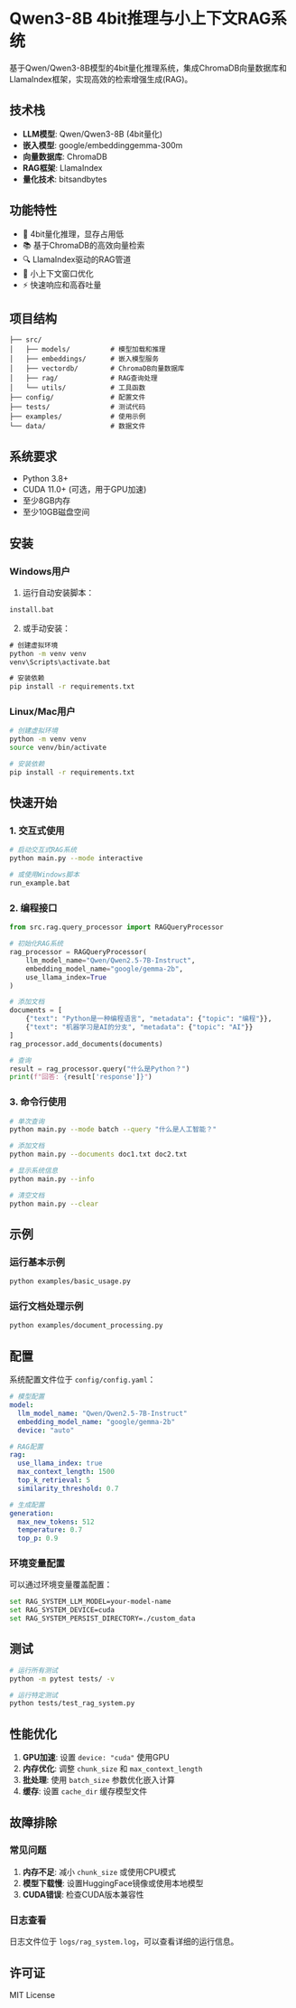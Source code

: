 # Qwen3-8B 4bit推理与小上下文RAG系统

基于Qwen/Qwen3-8B模型的4bit量化推理系统，集成ChromaDB向量数据库和LlamaIndex框架，实现高效的检索增强生成(RAG)。

## 技术栈

- **LLM模型**: Qwen/Qwen3-8B (4bit量化)
- **嵌入模型**: google/embeddinggemma-300m
- **向量数据库**: ChromaDB
- **RAG框架**: LlamaIndex
- **量化技术**: bitsandbytes

## 功能特性

- 🚀 4bit量化推理，显存占用低
- 📚 基于ChromaDB的高效向量检索
- 🔍 LlamaIndex驱动的RAG管道
- 🎯 小上下文窗口优化
- ⚡ 快速响应和高吞吐量

## 项目结构

```
├── src/
│   ├── models/          # 模型加载和推理
│   ├── embeddings/      # 嵌入模型服务
│   ├── vectordb/        # ChromaDB向量数据库
│   ├── rag/             # RAG查询处理
│   └── utils/           # 工具函数
├── config/              # 配置文件
├── tests/               # 测试代码
├── examples/            # 使用示例
└── data/                # 数据文件
```

## 系统要求

- Python 3.8+
- CUDA 11.0+ (可选，用于GPU加速)
- 至少8GB内存
- 至少10GB磁盘空间

## 安装

### Windows用户

1. 运行自动安装脚本：
```cmd
install.bat
```

2. 或手动安装：
```cmd
# 创建虚拟环境
python -m venv venv
venv\Scripts\activate.bat

# 安装依赖
pip install -r requirements.txt
```

### Linux/Mac用户

```bash
# 创建虚拟环境
python -m venv venv
source venv/bin/activate

# 安装依赖
pip install -r requirements.txt
```

## 快速开始

### 1. 交互式使用

```bash
# 启动交互式RAG系统
python main.py --mode interactive

# 或使用Windows脚本
run_example.bat
```

### 2. 编程接口

```python
from src.rag.query_processor import RAGQueryProcessor

# 初始化RAG系统
rag_processor = RAGQueryProcessor(
    llm_model_name="Qwen/Qwen2.5-7B-Instruct",
    embedding_model_name="google/gemma-2b",
    use_llama_index=True
)

# 添加文档
documents = [
    {"text": "Python是一种编程语言", "metadata": {"topic": "编程"}},
    {"text": "机器学习是AI的分支", "metadata": {"topic": "AI"}}
]
rag_processor.add_documents(documents)

# 查询
result = rag_processor.query("什么是Python？")
print(f"回答: {result['response']}")
```

### 3. 命令行使用

```bash
# 单次查询
python main.py --mode batch --query "什么是人工智能？"

# 添加文档
python main.py --documents doc1.txt doc2.txt

# 显示系统信息
python main.py --info

# 清空文档
python main.py --clear
```

## 示例

### 运行基本示例
```bash
python examples/basic_usage.py
```

### 运行文档处理示例
```bash
python examples/document_processing.py
```

## 配置

系统配置文件位于 `config/config.yaml`：

```yaml
# 模型配置
model:
  llm_model_name: "Qwen/Qwen2.5-7B-Instruct"
  embedding_model_name: "google/gemma-2b"
  device: "auto"

# RAG配置
rag:
  use_llama_index: true
  max_context_length: 1500
  top_k_retrieval: 5
  similarity_threshold: 0.7

# 生成配置
generation:
  max_new_tokens: 512
  temperature: 0.7
  top_p: 0.9
```

### 环境变量配置

可以通过环境变量覆盖配置：

```bash
set RAG_SYSTEM_LLM_MODEL=your-model-name
set RAG_SYSTEM_DEVICE=cuda
set RAG_SYSTEM_PERSIST_DIRECTORY=./custom_data
```

## 测试

```bash
# 运行所有测试
python -m pytest tests/ -v

# 运行特定测试
python tests/test_rag_system.py
```

## 性能优化

1. **GPU加速**: 设置 `device: "cuda"` 使用GPU
2. **内存优化**: 调整 `chunk_size` 和 `max_context_length`
3. **批处理**: 使用 `batch_size` 参数优化嵌入计算
4. **缓存**: 设置 `cache_dir` 缓存模型文件

## 故障排除

### 常见问题

1. **内存不足**: 减小 `chunk_size` 或使用CPU模式
2. **模型下载慢**: 设置HuggingFace镜像或使用本地模型
3. **CUDA错误**: 检查CUDA版本兼容性

### 日志查看

日志文件位于 `logs/rag_system.log`，可以查看详细的运行信息。

## 许可证

MIT License
